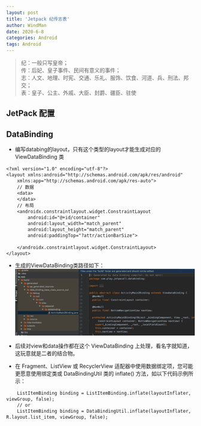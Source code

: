 ```yaml
---
layout: post
title: 'Jetpack 纪传志表'
author: WindMan
date: 2020-6-8
categories: Android
tags: Android 
---
```

> 纪：一般只写皇帝；    
传：后妃、皇子事件、民间有意义的事件；  
志：人文、地理、时宪、交通、乐礼、服饰、饮食、河道、兵、刑法、邦交；    
表：皇子、公主、外戚、大臣、封爵、疆臣、驻使    

## JetPack 配置


## DataBinding
+ 编写databing的layout，只有这个类型的layout才能生成对应的 ViewDataBinding 类

```
<?xml version="1.0" encoding="utf-8"?>
<layout xmlns:android="http://schemas.android.com/apk/res/android"
    xmlns:app="http://schemas.android.com/apk/res-auto">
    // 数据
    <data>
    </data>
    // 布局
    <androidx.constraintlayout.widget.ConstraintLayout
        android:id="@+id/container"
        android:layout_width="match_parent"
        android:layout_height="match_parent"
        android:paddingTop="?attr/actionBarSize">

    </androidx.constraintlayout.widget.ConstraintLayout>
</layout>
```
+ 生成的ViewDataBinding类路径如下：
![T extends ViewDataBinding](/assets/img/jetpack/viewdatabinding.png)

+ 后续对view和data操作都在这个 ViewDataBinding 上处理，看名字就知道，这玩意就是二者的结合物。
+ 在 Fragment、ListView 或 RecyclerView 适配器中使用数据绑定项，您可能更愿意使用绑定类或 DataBindingUtil 类的 inflate() 方法，如以下代码示例所示：

```
    ListItemBinding binding = ListItemBinding.inflate(layoutInflater, viewGroup, false);
    // or
    ListItemBinding binding = DataBindingUtil.inflate(layoutInflater, R.layout.list_item, viewGroup, false);
    
```